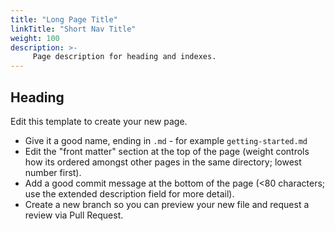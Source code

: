 ```yaml
---
title: "Long Page Title"
linkTitle: "Short Nav Title"
weight: 100
description: >-
     Page description for heading and indexes.
---
```


## Heading

Edit this template to create your new page.

- Give it a good name, ending in `.md` - for example `getting-started.md`
- Edit the "front matter" section at the top of the page (weight controls how its ordered amongst other pages in the same directory; lowest number first).
- Add a good commit message at the bottom of the page (<80 characters; use the extended description field for more detail).
- Create a new branch so you can preview your new file and request a review via Pull Request.
